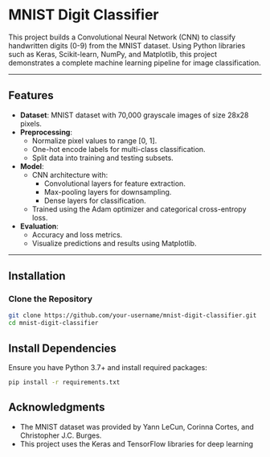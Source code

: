 # MNIST Digit Classifier

This project builds a Convolutional Neural Network (CNN) to classify handwritten digits (0-9) from the MNIST dataset. Using Python libraries such as Keras, Scikit-learn, NumPy, and Matplotlib, this project demonstrates a complete machine learning pipeline for image classification.

---

## Features

- **Dataset**: MNIST dataset with 70,000 grayscale images of size 28x28 pixels.
- **Preprocessing**:
  - Normalize pixel values to range [0, 1].
  - One-hot encode labels for multi-class classification.
  - Split data into training and testing subsets.
- **Model**:
  - CNN architecture with:
    - Convolutional layers for feature extraction.
    - Max-pooling layers for downsampling.
    - Dense layers for classification.
  - Trained using the Adam optimizer and categorical cross-entropy loss.
- **Evaluation**:
  - Accuracy and loss metrics.
  - Visualize predictions and results using Matplotlib.

---

## Installation

### Clone the Repository

```bash
git clone https://github.com/your-username/mnist-digit-classifier.git
cd mnist-digit-classifier
```
## Install Dependencies
Ensure you have Python 3.7+ and install required packages:
```bash
pip install -r requirements.txt
```
## Acknowledgments
- The MNIST dataset was provided by Yann LeCun, Corinna Cortes, and Christopher J.C. Burges.
- This project uses the Keras and TensorFlow libraries for deep learning
